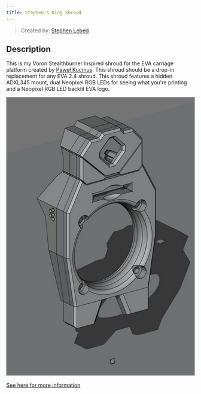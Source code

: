 ```yaml
---
title: Stephen's King Shroud
---
```


> Created by: [Stephen Lebed](https://github.com/slebed)

## Description
This is my Voron Stealthburner inspired shroud for the EVA carriage platform created by [Paweł Kucmus](https://main.eva-3d.page/).  This shroud should be a drop-in replacement for any EVA 2.4 shroud.  This shroud features a hidden ADXL345 mount, dual Neopixel RGB LEDs for seeing what you're printing and a Neopixel RGB LED backlit EVA logo.


![Stephen's King Shroud](shrouds/assets/kingshroud_177_cad_sm.jpg)

[See here for more information](shrouds/kings_shroud.md)